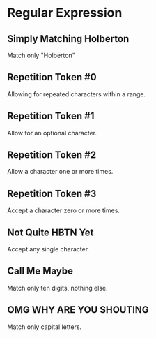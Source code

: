 # Regular Expression

## Simply Matching Holberton
Match only "Holberton"

## Repetition Token #0
Allowing for repeated characters within a range.

## Repetition Token #1
Allow for an optional character.

## Repetition Token #2
Allow a character one or more times.

## Repetition Token #3
Accept a character zero or more times.

## Not Quite HBTN Yet
Accept any single character.

## Call Me Maybe
Match only ten digits, nothing else.

## OMG WHY ARE YOU SHOUTING
Match only capital letters.
